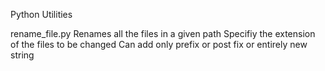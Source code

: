 Python Utilities

rename_file.py
	Renames all the files in a given path 
	Specifiy the extension of the files to be changed
	Can add only prefix or post fix or entirely new string